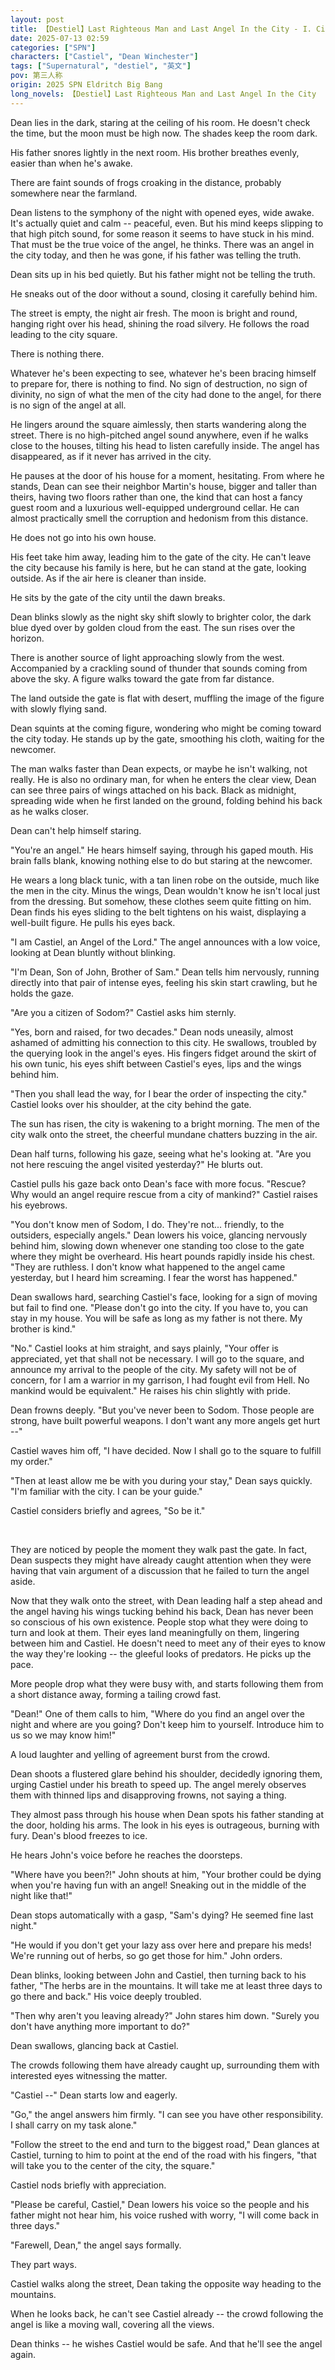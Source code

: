 ```yaml
---
layout: post
title: 【Destiel】Last Righteous Man and Last Angel In the City - I. City of Sins（2）
date: 2025-07-13 02:59
categories: ["SPN"]
characters: ["Castiel", "Dean Winchester"]
tags: ["Supernatural", "destiel", "英文"]
pov: 第三人称
origin: 2025 SPN Eldritch Big Bang
long_novels: 【Destiel】Last Righteous Man and Last Angel In the City
---
```


Dean lies in the dark, staring at the ceiling of his room. He doesn't check the time, but the moon must be high now. The shades keep the room dark.

His father snores lightly in the next room. His brother breathes evenly, easier than when he's awake.

There are faint sounds of frogs croaking in the distance, probably somewhere near the farmland.

Dean listens to the symphony of the night with opened eyes, wide awake. It's actually quiet and calm -- peaceful, even. But his mind keeps slipping to that high pitch sound, for some reason it seems to have stuck in his mind. That must be the true voice of the angel, he thinks. There was an angel in the city today, and then he was gone, if his father was telling the truth.

Dean sits up in his bed quietly. But his father might not be telling the truth.

He sneaks out of the door without a sound, closing it carefully behind him.

The street is empty, the night air fresh. The moon is bright and round, hanging right over his head, shining the road silvery. He follows the road leading to the city square.

There is nothing there.

Whatever he's been expecting to see, whatever he's been bracing himself to prepare for, there is nothing to find. No sign of destruction, no sign of divinity, no sign of what the men of the city had done to the angel, for there is no sign of the angel at all.

He lingers around the square aimlessly, then starts wandering along the street. There is no high-pitched angel sound anywhere, even if he walks close to the houses, tilting his head to listen carefully inside. The angel has disappeared, as if it never has arrived in the city.

He pauses at the door of his house for a moment, hesitating. From where he stands, Dean can see their neighbor Martin's house, bigger and taller than theirs, having two floors rather than one, the kind that can host a fancy guest room and a luxurious well-equipped underground cellar. He can almost practically smell the corruption and hedonism from this distance.

He does not go into his own house.

His feet take him away, leading him to the gate of the city. He can't leave the city because his family is here, but he can stand at the gate, looking outside. As if the air here is cleaner than inside.

He sits by the gate of the city until the dawn breaks.

Dean blinks slowly as the night sky shift slowly to brighter color, the dark blue dyed over by golden cloud from the east. The sun rises over the horizon.

There is another source of light approaching slowly from the west. Accompanied by a crackling sound of thunder that sounds coming from above the sky. A figure walks toward the gate from far distance.

The land outside the gate is flat with desert, muffling the image of the figure with slowly flying sand.

Dean squints at the coming figure, wondering who might be coming toward the city today. He stands up by the gate, smoothing his cloth, waiting for the newcomer.

The man walks faster than Dean expects, or maybe he isn't walking, not really. He is also no ordinary man, for when he enters the clear view, Dean can see three pairs of wings attached on his back. Black as midnight, spreading wide when he first landed on the ground, folding behind his back as he walks closer.

Dean can't help himself staring.

"You're an angel." He hears himself saying, through his gaped mouth. His brain falls blank, knowing nothing else to do but staring at the newcomer.

He wears a long black tunic, with a tan linen robe on the outside, much like the men in the city. Minus the wings, Dean wouldn't know he isn't local just from the dressing. But somehow, these clothes seem quite fitting on him. Dean finds his eyes sliding to the belt tightens on his waist, displaying a well-built figure. He pulls his eyes back.

"I am Castiel, an Angel of the Lord." The angel announces with a low voice, looking at Dean bluntly without blinking.

"I'm Dean, Son of John, Brother of Sam." Dean tells him nervously, running directly into that pair of intense eyes, feeling his skin start crawling, but he holds the gaze.

"Are you a citizen of Sodom?" Castiel asks him sternly.

"Yes, born and raised, for two decades." Dean nods uneasily, almost ashamed of admitting his connection to this city. He swallows, troubled by the querying look in the angel's eyes. His fingers fidget around the skirt of his own tunic, his eyes shift between Castiel's eyes, lips and the wings behind him.

"Then you shall lead the way, for I bear the order of inspecting the city." Castiel looks over his shoulder, at the city behind the gate.

The sun has risen, the city is wakening to a bright morning. The men of the city walk onto the street, the cheerful mundane chatters buzzing in the air.

Dean half turns, following his gaze, seeing what he's looking at. "Are you not here rescuing the angel visited yesterday?" He blurts out.

Castiel pulls his gaze back onto Dean's face with more focus. "Rescue? Why would an angel require rescue from a city of mankind?" Castiel raises his eyebrows.

"You don't know men of Sodom, I do. They're not... friendly, to the outsiders, especially angels." Dean lowers his voice, glancing nervously behind him, slowing down whenever one standing too close to the gate where they might be overheard. His heart pounds rapidly inside his chest. "They are ruthless. I don't know what happened to the angel came yesterday, but I heard him screaming. I fear the worst has happened."

Dean swallows hard, searching Castiel's face, looking for a sign of moving but fail to find one. "Please don't go into the city. If you have to, you can stay in my house. You will be safe as long as my father is not there. My brother is kind."

"No." Castiel looks at him straight, and says plainly, "Your offer is appreciated, yet that shall not be necessary. I will go to the square, and announce my arrival to the people of the city. My safety will not be of concern, for I am a warrior in my garrison, I had fought evil from Hell. No mankind would be equivalent." He raises his chin slightly with pride.

Dean frowns deeply. "But you've never been to Sodom. Those people are strong, have built powerful weapons. I don't want any more angels get hurt --"

Castiel waves him off, "I have decided. Now I shall go to the square to fulfill my order."

"Then at least allow me be with you during your stay," Dean says quickly. "I'm familiar with the city. I can be your guide."

Castiel considers briefly and agrees, "So be it."

<br>

They are noticed by people the moment they walk past the gate. In fact, Dean suspects they might have already caught attention when they were having that vain argument of a discussion that he failed to turn the angel aside.

Now that they walk onto the street, with Dean leading half a step ahead and the angel having his wings tucking behind his back, Dean has never been so conscious of his own existence. People stop what they were doing to turn and look at them. Their eyes land meaningfully on them, lingering between him and Castiel. He doesn't need to meet any of their eyes to know the way they're looking -- the gleeful looks of predators. He picks up the pace.

More people drop what they were busy with, and starts following them from a short distance away, forming a tailing crowd fast.

"Dean!" One of them calls to him, "Where do you find an angel over the night and where are you going? Don't keep him to yourself. Introduce him to us so we may know him!"

A loud laughter and yelling of agreement burst from the crowd.

Dean shoots a flustered glare behind his shoulder, decidedly ignoring them, urging Castiel under his breath to speed up. The angel merely observes them with thinned lips and disapproving frowns, not saying a thing.

They almost pass through his house when Dean spots his father standing at the door, holding his arms. The look in his eyes is outrageous, burning with fury. Dean's blood freezes to ice.

He hears John's voice before he reaches the doorsteps.

"Where have you been?!" John shouts at him, "Your brother could be dying when you're having fun with an angel! Sneaking out in the middle of the night like that!"

Dean stops automatically with a gasp, "Sam's dying? He seemed fine last night."

"He would if you don't get your lazy ass over here and prepare his meds! We're running out of herbs, so go get those for him." John orders.

Dean blinks, looking between John and Castiel, then turning back to his father, "The herbs are in the mountains. It will take me at least three days to go there and back." His voice deeply troubled.

"Then why aren't you leaving already?" John stares him down. "Surely you don't have anything more important to do?"

Dean swallows, glancing back at Castiel.

The crowds following them have already caught up, surrounding them with interested eyes witnessing the matter.

"Castiel --" Dean starts low and eagerly.

"Go," the angel answers him firmly. "I can see you have other responsibility. I shall carry on my task alone."

"Follow the street to the end and turn to the biggest road," Dean glances at Castiel, turning to him to point at the end of the road with his fingers, "that will take you to the center of the city, the square."

Castiel nods briefly with appreciation.

"Please be careful, Castiel," Dean lowers his voice so the people and his father might not hear him, his voice rushed with worry, "I will come back in three days."

"Farewell, Dean," the angel says formally.

They part ways.

Castiel walks along the street, Dean taking the opposite way heading to the mountains.

When he looks back, he can't see Castiel already -- the crowd following the angel is like a moving wall, covering all the views.

Dean thinks -- he wishes Castiel would be safe. And that he'll see the angel again.
